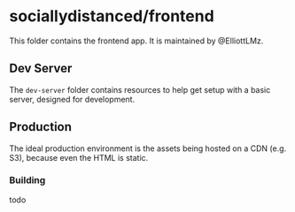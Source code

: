 # sociallydistanced/frontend

This folder contains the frontend app. It is maintained by @ElliottLMz.

## Dev Server

The `dev-server` folder contains resources to help get setup with a basic server, designed for
development.

## Production

The ideal production environment is the assets being hosted on a CDN (e.g. S3), because even the
HTML is static.

### Building

todo
